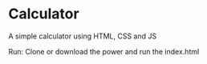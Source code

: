 # Calculator
A simple calculator using HTML, CSS and JS

Run:
Clone or download the power and run the index.html
